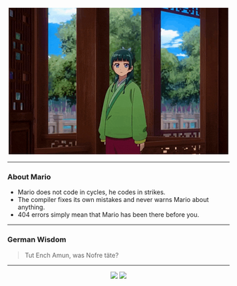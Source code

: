 <p align="center">
  <img src="assets/maomao.gif" />
</p>

---

### About Mario
- Mario does not code in cycles, he codes in strikes.
- The compiler fixes its own mistakes and never warns Mario about anything.
- 404 errors simply mean that Mario has been there before you.

---

### German Wisdom
> Tut Ench Amun, was Nofre täte?

---

<p align="center">
  <a>
    <img height="180em" src="https://github-readme-stats-eight-theta.vercel.app/api?username=Torfkopp&show_icons=true&theme=dark&include_all_commits=true&count_private=true"/>
  </a>
  <a href="https://github.com/Torfkopp?tab=repositories">
    <img height="180em" src="https://github-readme-stats-eight-theta.vercel.app/api/top-langs/?username=torfkopp&layout=compact&theme=dark&langs_count=8&hide=java"/>
  </a>
</p>

